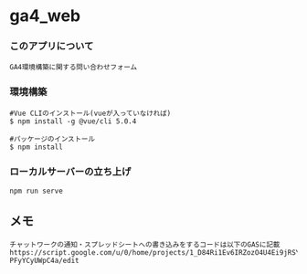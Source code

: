 # ga4_web

### このアプリについて
```
GA4環境構築に関する問い合わせフォーム
```

### 環境構築
```
#Vue CLIのインストール(vueが入っていなければ)
$ npm install -g @vue/cli 5.0.4

#パッケージのインストール
$ npm install
```

### ローカルサーバーの立ち上げ
```
npm run serve
```
## メモ
```
チャットワークの通知・スプレッドシートへの書き込みをするコードは以下のGASに記載
https://script.google.com/u/0/home/projects/1_D84Ri1Ev6IRZozO4U4Ei9jRSYxd8RR6jfBMc2KQ2KG-PFyYCyUWpC4a/edit
```


